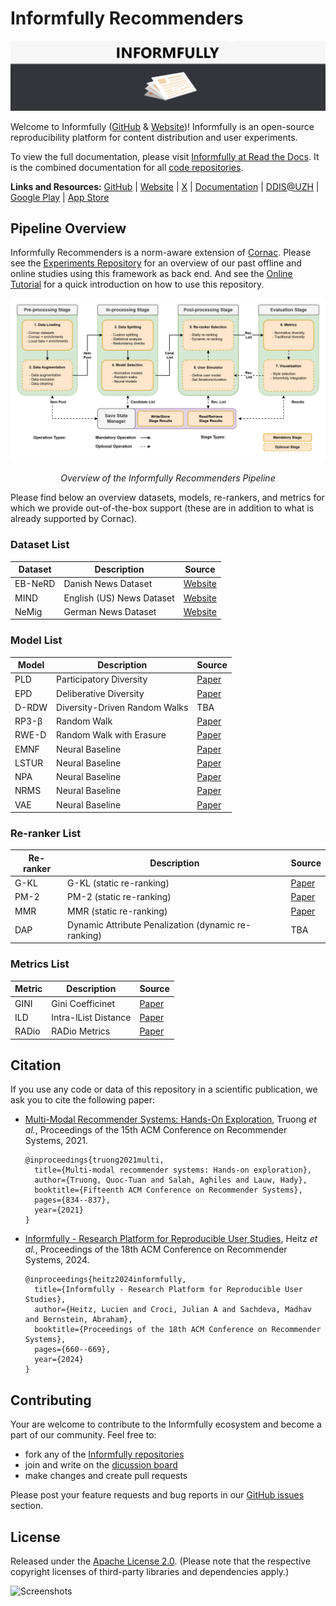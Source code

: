 # Informfully Recommenders

![Informfully](https://raw.githubusercontent.com/Informfully/Documentation/main/docs/source/img/logo_banner.png)

Welcome to Informfully ([GitHub](https://github.com/orgs/Informfully) & [Website](https://informfully.ch/))!
Informfully is an open-source reproducibility platform for content distribution and user experiments.

To view the full documentation, please visit [Informfully at Read the Docs](https://informfully.readthedocs.io/).
It is the combined documentation for all [code repositories](https://github.com/orgs/Informfully/repositories).

**Links and Resources:** [GitHub](https://github.com/orgs/Informfully) | [Website](https://informfully.ch) | [X](https://x.com/informfully) | [Documentation](https://informfully.readthedocs.io) | [DDIS@UZH](https://www.ifi.uzh.ch/en/ddis.html) | [Google Play](https://play.google.com/store/apps/details?id=ch.uzh.ifi.news) | [App Store](https://apps.apple.com/us/app/informfully/id1460234202)

## Pipeline Overview

Informfully Recommenders is a norm-aware extension of [Cornac](https://github.com/PreferredAI/cornac).
Please see the [Experiments Repository](https://github.com/Informfully/Experiments) for an overview of our past offline and online studies using this framework as back end.
And see the [Online Tutorial](https://github.com/Informfully/Experiments/tree/main/experiments/tutorial) for a quick introduction on how to use this repository.

![Informfully Recommenders Pipeline Overview](assets/extension_overview.png "Informfully Recommenders Pipeline Overview")
<p align="center"><i>Overview of the Informfully Recommenders Pipeline</i></p>

Please find below an overview datasets, models, re-rankers, and metrics for which we provide out-of-the-box support (these are in addition to what is already supported by Cornac).

### Dataset List

| Dataset         | Description                           | Source                                                                      |
|-----------------|---------------------------------------|-----------------------------------------------------------------------------|
| EB-NeRD         | Danish News Dataset                   | [Website](https://recsys.eb.dk)                                             |
| MIND            | English (US) News Dataset             | [Website](https://msnews.github.io)                                         |
| NeMig           | German News Dataset                   | [Website](https://github.com/andreeaiana/nemig)                             |

### Model List

| Model           | Description                           | Source                                                                      |
|-----------------|---------------------------------------|-----------------------------------------------------------------------------|
| PLD             | Participatory Diversity               | [Paper](https://www.tandfonline.com/doi/full/10.1080/21670811.2021.2021804) |
| EPD             | Deliberative Diversity                | [Paper](https://dl.acm.org/doi/abs/10.1145/3604915.3608834)                 |
| D-RDW           | Diversity-Driven Random Walks         | TBA                                                                         |
| RP3-β           | Random Walk                           | [Paper](https://dl.acm.org/doi/abs/10.1145/2792838.2800180)                 |
| RWE-D           | Random Walk with Erasure              | [Paper](https://dl.acm.org/doi/abs/10.1145/3442381.3449970)                 |
| EMNF            | Neural Baseline                       | [Paper](https://dl.acm.org/doi/abs/10.1145/3373807)                         |
| LSTUR           | Neural Baseline                       | [Paper](https://aclanthology.org/P19-1033)                                  |
| NPA             | Neural Baseline                       | [Paper](https://dl.acm.org/doi/abs/10.1145/3292500.3330665)                 |
| NRMS            | Neural Baseline                       | [Paper](https://aclanthology.org/D19-1671)                                  |
| VAE             | Neural Baseline                       | [Paper](https://dl.acm.org/doi/abs/10.1145/3178876.3186150)                 |

### Re-ranker List

| Re-ranker       | Description                                         | Source                                                        |
|-----------------|-----------------------------------------------------|---------------------------------------------------------------|
| G-KL            | G-KL (static re-ranking)                            | [Paper](https://dl.acm.org/doi/abs/10.1145/3240323.3240372)   |
| PM-2            | PM-2 (static re-ranking)                            | [Paper](https://dl.acm.org/doi/abs/10.1145/2348283.2348296)   |
| MMR             | MMR (static re-ranking)                             | [Paper](https://dl.acm.org/doi/pdf/10.1145/290941.291025)     |
| DAP             | Dynamic Attribute Penalization (dynamic re-ranking) | TBA                                                           |

### Metrics List

| Metric          | Description                           | Source                                                                      |
|-----------------|---------------------------------------|-----------------------------------------------------------------------------|
| GINI            | Gini Coefficinet                      | [Paper](https://link.springer.com/chapter/10.1007/978-1-0716-2197-4_16)     |
| ILD             | Intra-lList Distance                  | [Paper](https://api.semanticscholar.org/CorpusID:11075976)                  |
| RADio           | RADio Metrics                         | [Paper](https://dl.acm.org/doi/abs/10.1145/3523227.3546780)                 |

## Citation

If you use any code or data of this repository in a scientific publication, we ask you to cite the following paper:

- [Multi-Modal Recommender Systems: Hands-On Exploration](http://jmlr.org/papers/v21/19-805.html), Truong *et al.*, Proceedings of the 15th ACM Conference on Recommender Systems, 2021.

  ```
  @inproceedings{truong2021multi,
    title={Multi-modal recommender systems: Hands-on exploration},
    author={Truong, Quoc-Tuan and Salah, Aghiles and Lauw, Hady},
    booktitle={Fifteenth ACM Conference on Recommender Systems},
    pages={834--837},
    year={2021}
  }

- [Informfully - Research Platform for Reproducible User Studies](https://dl.acm.org/doi/10.1145/3640457.3688066), Heitz *et al.*, Proceedings of the 18th ACM Conference on Recommender Systems, 2024.

  ```
  @inproceedings{heitz2024informfully,
    title={Informfully - Research Platform for Reproducible User Studies},
    author={Heitz, Lucien and Croci, Julian A and Sachdeva, Madhav and Bernstein, Abraham},
    booktitle={Proceedings of the 18th ACM Conference on Recommender Systems},
    pages={660--669},
    year={2024}
  }
  ```

## Contributing
Your are welcome to contribute to the Informfully ecosystem and become a part of our community. Feel free to:
  - fork any of the [Informfully repositories](https://github.com/Informfully)
  - join and write on the [dicussion board](https://github.com/orgs/Informfully/discussions)
  - make changes and create pull requests

Please post your feature requests and bug reports in our [GitHub issues](https://github.com/Informfully/Documentation/issues) section.

## License
Released under the [Apache License 2.0](LICENSE). (Please note that the respective copyright licenses of third-party libraries and dependencies apply.)

![Screenshots](https://raw.githubusercontent.com/Informfully/Documentation/main/docs/source/img/app_screens.png)
